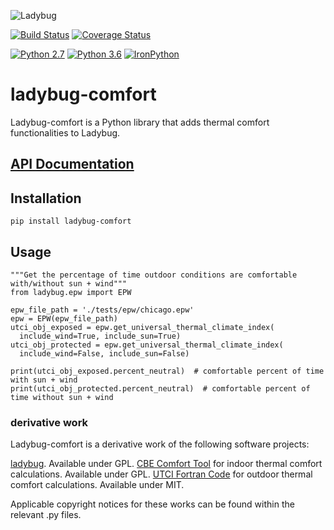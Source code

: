 
![Ladybug](http://www.ladybug.tools/assets/img/ladybug.png)


[![Build Status](https://travis-ci.org/ladybug-tools/ladybug.svg?branch=master)](https://travis-ci.org/ladybug-tools/ladybug-comfort)
[![Coverage Status](https://coveralls.io/repos/github/ladybug-tools/ladybug-comfort/badge.svg)](https://coveralls.io/github/ladybug-tools/ladybug-comfort)

[![Python 2.7](https://img.shields.io/badge/python-2.7-green.svg)](https://www.python.org/downloads/release/python-270/) [![Python 3.6](https://img.shields.io/badge/python-3.6-blue.svg)](https://www.python.org/downloads/release/python-360/) [![IronPython](https://img.shields.io/badge/ironpython-2.7-red.svg)](https://github.com/IronLanguages/ironpython2/releases/tag/ipy-2.7.8/)

# ladybug-comfort

Ladybug-comfort is a Python library that adds thermal comfort functionalities to Ladybug.

## [API Documentation](https://www.ladybug.tools/ladybug-comfort/docs/)

## Installation

`pip install ladybug-comfort`


## Usage

```
"""Get the percentage of time outdoor conditions are comfortable with/without sun + wind"""
from ladybug.epw import EPW

epw_file_path = './tests/epw/chicago.epw'
epw = EPW(epw_file_path)
utci_obj_exposed = epw.get_universal_thermal_climate_index(
  include_wind=True, include_sun=True)
utci_obj_protected = epw.get_universal_thermal_climate_index(
  include_wind=False, include_sun=False)

print(utci_obj_exposed.percent_neutral)  # comfortable percent of time with sun + wind
print(utci_obj_protected.percent_neutral)  # comfortable percent of time without sun + wind
```


### derivative work
Ladybug-comfort is a derivative work of the following software projects:

[ladybug](https://github.com/ladybug). Available under GPL.
[CBE Comfort Tool](https://github.com/CenterForTheBuiltEnvironment/comfort_tool) for indoor thermal comfort calculations.  Available under GPL.
[UTCI Fortran Code](http://www.utci.org/utci_doku.php) for outdoor thermal comfort calculations.  Available under MIT.

Applicable copyright notices for these works can be found within the relevant .py files.
